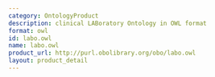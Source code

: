 ```yaml
---
category: OntologyProduct
description: clinical LABoratory Ontology in OWL format
format: owl
id: labo.owl
name: labo.owl
product_url: http://purl.obolibrary.org/obo/labo.owl
layout: product_detail
---
```

